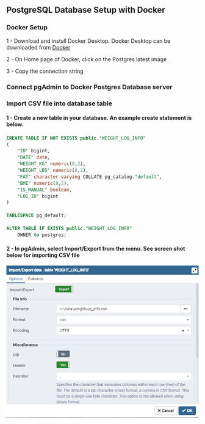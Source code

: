 ## PostgreSQL Database Setup with Docker 

### Docker Setup

1 - Download and install Docker Desktop. Docker Desktop can be downloaded from [Docker](www.docker.com) 

2 - On Home page of Docker, click on the Postgres latest image

3 - Copy the connection string

### Connect pgAdmin to Docker Postgres Database server


### Import CSV file into database table

#### 1 - Create a new table in your database.  An example create statement is below.

```sql
CREATE TABLE IF NOT EXISTS public."WEIGHT_LOG_INFO"
(
    "ID" bigint,
    "DATE" date,
    "WEIGHT_KG" numeric(8,2),
    "WEIGHT_LBS" numeric(8,2),
    "FAT" character varying COLLATE pg_catalog."default",
    "BMI" numeric(8,2),
    "IS_MANUAL" boolean,
    "LOG_ID" bigint
)

TABLESPACE pg_default;

ALTER TABLE IF EXISTS public."WEIGHT_LOG_INFO"
    OWNER to postgres;
```



#### 2 - In pgAdmin, select Import/Export from the menu. See screen shot below for importing CSV file

![](resources/pgAdmin_import_csv_file.png)
